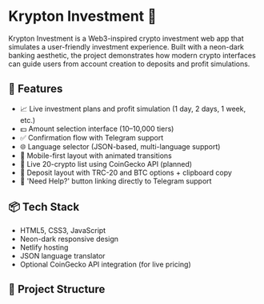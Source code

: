 # Krypton Investment 💸

Krypton Investment is a Web3-inspired crypto investment web app that simulates a user-friendly investment experience. Built with a neon-dark banking aesthetic, the project demonstrates how modern crypto interfaces can guide users from account creation to deposits and profit simulations.

## 🚀 Features

- 📈 Live investment plans and profit simulation (1 day, 2 days, 1 week, etc.)
- 💵 Amount selection interface ($10–$10,000 tiers)
- ✅ Confirmation flow with Telegram support
- 🌐 Language selector (JSON-based, multi-language support)
- 📲 Mobile-first layout with animated transitions
- 📡 Live 20-crypto list using CoinGecko API (planned)
- 🧾 Deposit layout with TRC-20 and BTC options + clipboard copy
- 💬 'Need Help?' button linking directly to Telegram support

## 📦 Tech Stack

- HTML5, CSS3, JavaScript
- Neon-dark responsive design
- Netlify hosting
- JSON language translator
- Optional CoinGecko API integration (for live pricing)

## 📁 Project Structure
